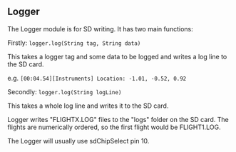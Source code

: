 ## Logger

The Logger module is for SD writing. It has two main functions:

Firstly: `logger.log(String tag, String data)`

This takes a logger tag and some data to be logged and writes a log line to the SD card.

e.g. `[00:04.54][Instruments] Location: -1.01, -0.52, 0.92`

Secondly: `logger.log(String logLine)`

This takes a whole log line and writes it to the SD card.

Logger writes "FLIGHTX.LOG" files to the "logs" folder on the SD card. The flights are numerically ordered, so the first flight would be FLIGHT1.LOG.

The Logger will usually use sdChipSelect pin 10.